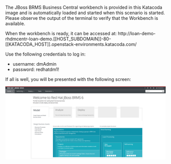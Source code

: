 The JBoss BRMS Business Central workbench is provided in this Katacoda image and is automatically loaded and started when this scenario is started. Please observe the output of the terminal to verify that the Workbench is available.

When the workbench is ready, it can be accessed at: http://loan-demo-rhdmcentr-loan-demo.[[HOST_SUBDOMAIN]]-80-[[KATACODA_HOST]].openstack-environments.katacoda.com/

Use the following credentials to log in:

- username: dmAdmin
- password: redhatdm1!

If all is well, you will be presented with the following screen:

<img src="../../assets/middleware/brms-loan-application/brms-index.png" width="800" />
